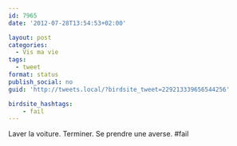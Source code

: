 ```yaml
---
id: 7965
date: '2012-07-28T13:54:53+02:00'

layout: post
categories:
  - Vis ma vie
tags:
  - tweet
format: status
publish_social: no
guid: 'http://tweets.local/?birdsite_tweet=229213339656544256'

birdsite_hashtags:
    - fail
---
```


Laver la voiture. Terminer. Se prendre une averse. #fail